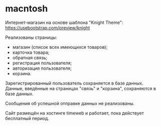 # macntosh

Интернет-магазин на основе шаблона "Knight Theme": https://usebootstrap.com/preview/knight  
  
Реализованы страницы:
- магазин (список всех имеющихся товаров);
- карточка товара;
- обратная связь;
- регистрация пользователя;
- авторизация пользователя;
- корзина.
  
Зарегистрированный пользователь сохраняется в базе данных.   
Данные, введённые на страницах "связь" и "корзина", сохраняются в базе данных.  
  
Сообщения об успешной отправке данных не реализованы.
  
Сайт размещён на хостинге timeweb и работает, пока действует бесплатный период.
